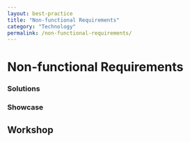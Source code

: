 ```yaml
---
layout: best-practice
title: "Non-functional Requirements"
category: "Technology"
permalink: /non-functional-requirements/
---
```


# Non-functional Requirements

### Solutions

### Showcase

## Workshop

